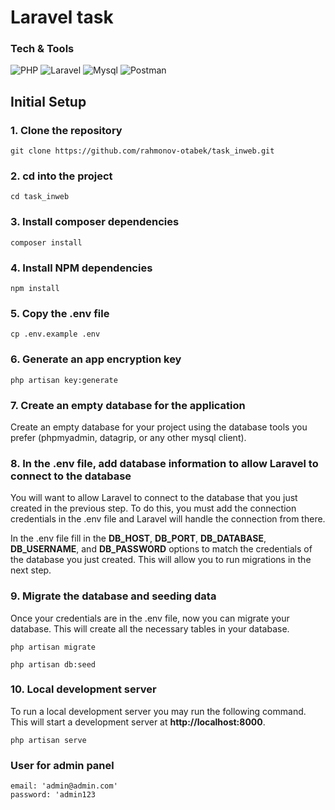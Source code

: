 # Laravel task 

### Tech & Tools
<img alt="PHP" src="https://img.shields.io/badge/PHP-777BB4?style=for-the-badge&logo=php&logoColor=white"/> <img alt="Laravel" src="https://img.shields.io/badge/Laravel-FF2D20?style=for-the-badge&logo=laravel&logoColor=white"/> <img alt="Mysql" src="https://img.shields.io/badge/MySQL-005C84?style=for-the-badge&logo=mysql&logoColor=white"/> <img alt="Postman" src="https://img.shields.io/badge/Postman-FF6C37?style=for-the-badge&logo=Postman&logoColor=white"/>  

## Initial Setup

### 1. Clone the repository

`git clone https://github.com/rahmonov-otabek/task_inweb.git`

### 2. cd into the project 

`cd task_inweb`

### 3. Install composer dependencies 

`composer install`

### 4. Install NPM dependencies 

`npm install`

### 5. Copy the .env file 

`cp .env.example .env`

### 6. Generate an app encryption key 

`php artisan key:generate`

### 7. Create an empty database for the application
Create an empty database for your project using the database tools you prefer (phpmyadmin, datagrip, or any other mysql client).

### 8. In the .env file, add database information to allow Laravel to connect to the database
You will want to allow Laravel to connect to the database that you just created in the previous step. To do this, you must add the connection credentials in the .env file and Laravel will handle the connection from there.

In the .env file fill in the **DB_HOST**, **DB_PORT**, **DB_DATABASE**, **DB_USERNAME**, and **DB_PASSWORD** options to match the credentials of the database you just created. This will allow you to run migrations in the next step. 

### 9. Migrate the database and seeding data
Once your credentials are in the .env file, now you can migrate your database. This will create all the necessary tables in your database.

`php artisan migrate`

`php artisan db:seed`

### 10. Local development server
To run a local development server you may run the following command. This will start a development server at **http://localhost:8000**.

`php artisan serve`

### User for admin panel 
`email: 'admin@admin.com'` <br>
`password: 'admin123`
